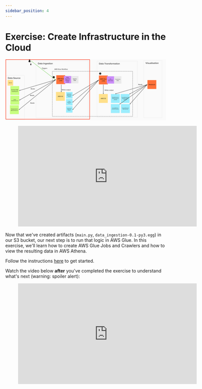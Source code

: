 ```yaml
---
sidebar_position: 4
---
```

# Exercise: Create Infrastructure in the Cloud

<div style={{textAlign: 'center'}}>

![project-structure-ingestion-navi.png](./assets/project-structure-ingestion-navi.png)

</div>


<div style={{textAlign: 'center'}}>

<figure class="video-container">
    <iframe width="560" height="315" src="https://www.youtube.com/embed/_EQqXvdcxJY" title="YouTube video player" frameborder="0" allow="accelerometer; autoplay; clipboard-write; encrypted-media; gyroscope; picture-in-picture" allowfullscreen></iframe>
</figure>
</div>


Now that we've created artifacts (`main.py`, `data_ingestion-0.1-py3.egg`) in our S3 bucket, our next step is to run that logic in AWS Glue. In this exercise, we'll learn how to create AWS Glue Jobs and Crawlers and how to view the resulting data in AWS Athena.

Follow the instructions [here](https://github.com/data-derp/exercise-co2-vs-temperature-infrastructure/blob/master/data-ingestion.md) to get started.

Watch the video below **after** you've completed the exercise to understand what's next (warning: spoiler alert):


<div style={{textAlign: 'center'}}>

<figure class="video-container">
    <iframe width="560" height="315" src="https://www.youtube.com/embed/dNFSFcFmPQQ" title="YouTube video player" frameborder="0" allow="accelerometer; autoplay; clipboard-write; encrypted-media; gyroscope; picture-in-picture" allowfullscreen></iframe>
</figure>
</div>


